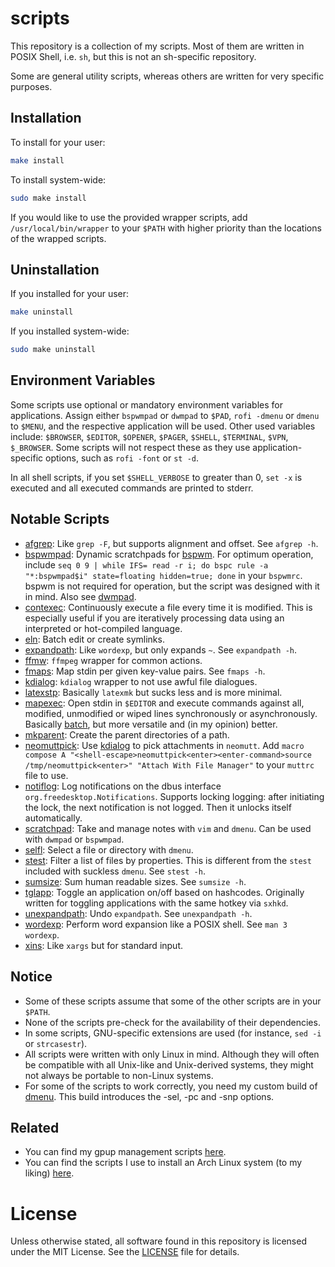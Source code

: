 # scripts
This repository is a collection of my scripts. Most of them are written in POSIX Shell, i.e. `sh`, but this is not an sh-specific repository.

Some are general utility scripts, whereas others are written for very specific purposes.

## Installation

To install for your user:

```sh
make install
```

To install system-wide:

```sh
sudo make install
```

If you would like to use the provided wrapper scripts, add `/usr/local/bin/wrapper` to your `$PATH` with higher priority than the locations of the wrapped scripts.

## Uninstallation

If you installed for your user:

```sh
make uninstall
```

If you installed system-wide:

```sh
sudo make uninstall
```

## Environment Variables
Some scripts use optional or mandatory environment variables for applications. Assign either `bspwmpad` or `dwmpad` to `$PAD`, `rofi -dmenu` or `dmenu` to `$MENU`, and the respective application will be used. Other used variables include: `$BROWSER`, `$EDITOR`, `$OPENER`, `$PAGER`, `$SHELL`, `$TERMINAL`, `$VPN`, `$_BROWSER`. Some scripts will not respect these as they use application-specific options, such as `rofi -font` or `st -d`.

In all shell scripts, if you set `$SHELL_VERBOSE` to greater than 0, `set -x` is executed and all executed commands are printed to stderr.

## Notable Scripts
- [afgrep](src/c/util/afgrep.c): Like `grep -F`, but supports alignment and offset. See `afgrep -h`.
- [bspwmpad](src/sh/bspwm/util/bspwmpad): Dynamic scratchpads for [bspwm](https://github.com/baskerville/bspwm). For optimum operation, include `seq 0 9 | while IFS= read -r i; do bspc rule -a "*:bspwmpad$i" state=floating hidden=true; done` in your `bspwmrc`. bspwm is not required for operation, but the script was designed with it in mind. Also see [dwmpad](src/sh/.archived/dwm/util/dwmpad).
- [contexec](src/sh/daemon/contexec): Continuously execute a file every time it is modified. This is especially useful if you are iteratively processing data using an interpreted or hot-compiled language.
- [eln](src/sh/ishell/eln): Batch edit or create symlinks.
- [expandpath](src/c/util/expandpath.c): Like `wordexp`, but only expands `~`. See `expandpath -h`.
- [ffmw](src/sh/softwrapper/ffmw): `ffmpeg` wrapper for common actions.
- [fmaps](src/c/util/fmaps.c): Map stdin per given key-value pairs. See `fmaps -h`.
- [kdialog](src/sh/wrapper/kdialog): `kdialog` wrapper to not use awful file dialogues.
- [latexstp](src/sh/daemon/latexstp): Basically `latexmk` but sucks less and is more minimal.
- [mapexec](src/sh/util/mapexec): Open stdin in `$EDITOR` and execute commands against all, modified, unmodified or wiped lines synchronously or asynchronously. Basically [batch](https://github.com/alexherbo2/batch), but more versatile and (in my opinion) better.
- [mkparent](src/c/util/mkparent.c): Create the parent directories of a path.
- [neomuttpick](src/sh/integration/neomutt/neomuttpick): Use [kdialog](src/sh/wrapper/kdialog) to pick attachments in `neomutt`. Add `macro compose A "<shell-escape>neomuttpick<enter><enter-command>source /tmp/neomuttpick<enter>" "Attach With File Manager"` to your `muttrc` file to use.
- [notiflog](src/py/daemon/notiflog): Log notifications on the dbus interface `org.freedesktop.Notifications`. Supports locking logging: after initiating the lock, the next notification is not logged. Then it unlocks itself automatically.
- [scratchpad](src/sh/hotkey/scratchpad): Take and manage notes with `vim` and `dmenu`. Can be used with `dwmpad` or `bspwmpad`.
- [selfl](src/sh/util/selfl): Select a file or directory with `dmenu`.
- [stest](src/c/util/stest.c): Filter a list of files by properties. This is different from the `stest` included with suckless `dmenu`. See `stest -h`.
- [sumsize](src/py/util/sumsize): Sum human readable sizes. See `sumsize -h`.
- [tglapp](src/sh/hotkey/util/tglapp): Toggle an application on/off based on hashcodes. Originally written for toggling applications with the same hotkey via `sxhkd`.
- [unexpandpath](src/c/util/unexpandpath.c): Undo `expandpath`. See `unexpandpath -h`.
- [wordexp](src/c/util/wordexp.c): Perform word expansion like a POSIX shell. See `man 3 wordexp`.
- [xins](src/sh/util/xins): Like `xargs` but for standard input.

## Notice
- Some of these scripts assume that some of the other scripts are in your `$PATH`.
- None of the scripts pre-check for the availability of their dependencies.
- In some scripts, GNU-specific extensions are used (for instance, `sed -i` or `strcasestr`).
- All scripts were written with only Linux in mind. Although they will often be compatible with all Unix-like and Unix-derived systems, they might not always be portable to non-Linux systems.
- For some of the scripts to work correctly, you need my custom build of [dmenu](https://github.com/XPhyro/dmenu-xphyro). This build introduces the -sel, -pc and -snp options.

## Related
- You can find my gpup management scripts [here](https://github.com/XPhyro/gpupmanager).
- You can find the scripts I use to install an Arch Linux system (to my liking) [here](https://github.com/XPhyro/archinstall).

# License
Unless otherwise stated, all software found in this repository is licensed under the MIT License. See the [LICENSE](LICENSE) file for details.
